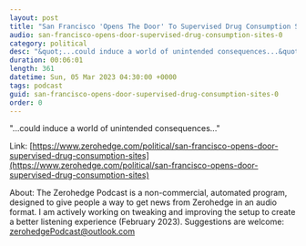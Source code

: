 ```yaml
---
layout: post
title: "San Francisco 'Opens The Door' To Supervised Drug Consumption Sites"
audio: san-francisco-opens-door-supervised-drug-consumption-sites-0
category: political
desc: "&quot;...could induce a world of unintended consequences...&quot;"
duration: 00:06:01
length: 361
datetime: Sun, 05 Mar 2023 04:30:00 +0000
tags: podcast
guid: san-francisco-opens-door-supervised-drug-consumption-sites-0
order: 0
---
```

&quot;...could induce a world of unintended consequences...&quot;

Link: [https://www.zerohedge.com/political/san-francisco-opens-door-supervised-drug-consumption-sites](https://www.zerohedge.com/political/san-francisco-opens-door-supervised-drug-consumption-sites)

About: The Zerohedge Podcast is a non-commercial, automated program, designed to give people a way to get news from Zerohedge in an audio format.  I am actively working on tweaking and improving the setup to create a better listening experience (February 2023).  Suggestions are welcome: [zerohedgePodcast@outlook.com](mailto:zerohedgePodcast@outlook.com)